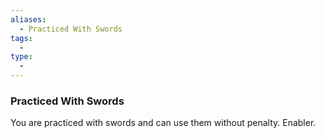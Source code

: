 ```yaml
---
aliases:
  - Practiced With Swords
tags:
  - 
type:
  - 
---
```

### Practiced With Swords

You are practiced with swords and can use them without penalty. Enabler.